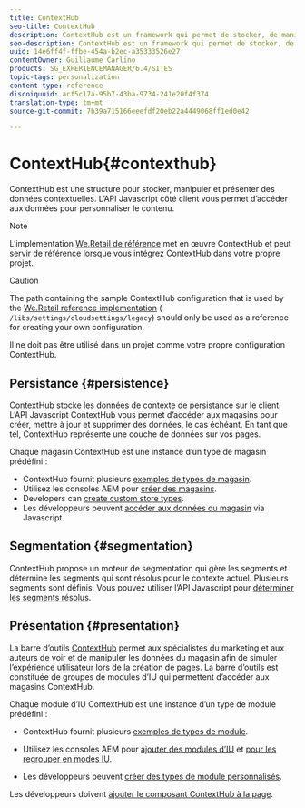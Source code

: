 ```yaml
---
title: ContextHub
seo-title: ContextHub
description: ContextHub est un framework qui permet de stocker, de manipuler et de présenter des données de contexte
seo-description: ContextHub est un framework qui permet de stocker, de manipuler et de présenter des données de contexte
uuid: 14e6ff4f-ffbe-454a-b2ec-a35333526e27
contentOwner: Guillaume Carlino
products: SG_EXPERIENCEMANAGER/6.4/SITES
topic-tags: personalization
content-type: reference
discoiquuid: acf5c17a-95b7-43ba-9734-241e20f4f374
translation-type: tm+mt
source-git-commit: 7b39a715166eeefdf20eb22a4449068ff1ed0e42

---
```



# ContextHub{#contexthub}

ContextHub est une structure pour stocker, manipuler et présenter des données contextuelles. L’API Javascript côté client vous permet d’accéder aux données pour personnaliser le contenu.

>[!NOTE]
>
>L’implémentation [We.Retail de référence](/help/sites-developing/we-retail.md) met en œuvre ContextHub et peut servir de référence lorsque vous intégrez ContextHub dans votre propre projet.

>[!CAUTION]
>
>The path containing the sample ContextHub configuration that is used by the [We.Retail reference implementation](/help/sites-developing/we-retail.md) ( `/libs/settings/cloudsettings/legacy`) should only be used as a reference for creating your own configuration.
>
>Il ne doit pas être utilisé dans un projet comme votre propre configuration ContextHub.

## Persistance {#persistence}

ContextHub stocke les données de contexte de persistance sur le client. L’API Javascript ContextHub vous permet d’accéder aux magasins pour créer, mettre à jour et supprimer des données, le cas échéant. En tant que tel, ContextHub représente une couche de données sur vos pages.

Chaque magasin ContextHub est une instance d’un type de magasin prédéfini :

* ContextHub fournit plusieurs [exemples de types de magasin](/help/sites-developing/ch-samplestores.md).
* Utilisez les consoles AEM pour [créer des magasins](/help/sites-administering/contexthub-config.md#creating-a-contexthub-store).
* Developers can [create custom store types](/help/sites-developing/ch-extend.md#creating-custom-store-candidates).
* Les développeurs peuvent [accéder aux données du magasin](/help/sites-developing/ch-adding.md#interacting-with-contexthub-stores) via Javascript.

## Segmentation {#segmentation}

ContextHub propose un moteur de segmentation qui gère les segments et détermine les segments qui sont résolus pour le contexte actuel. Plusieurs segments sont définis. Vous pouvez utiliser l’API Javascript pour [déterminer les segments résolus](/help/sites-developing/ch-adding.md#determining-resolved-contexthub-segments).

## Présentation {#presentation}

La barre d’outils [ContextHub](/help/sites-authoring/ch-previewing.md) permet aux spécialistes du marketing et aux auteurs de voir et de manipuler les données du magasin afin de simuler l’expérience utilisateur lors de la création de pages. La barre d’outils est constituée de groupes de modules d’IU qui permettent d’accéder aux magasins ContextHub.

Chaque module d’IU ContextHub est une instance d’un type de module prédéfini :

* ContextHub fournit plusieurs [exemples de types de module](/help/sites-developing/ch-samplemodules.md).
* Utilisez les consoles AEM pour [ajouter des modules d’IU](/help/sites-administering/contexthub-config.md#adding-a-ui-module) et [pour les regrouper en modes IU](/help/sites-administering/contexthub-config.md#adding-a-ui-mode).

* Les développeurs peuvent [créer des types de module personnalisés](/help/sites-developing/ch-extend.md#creating-contexthub-ui-module-types).

Les développeurs doivent [ajouter le composant ContextHub à la page](/help/sites-developing/ch-adding.md).
